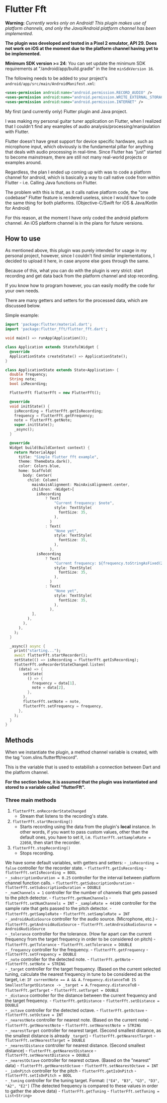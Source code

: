 # Flutter Fft

**Warning:** *Currently works only on Android! This plugin makes use of platform channels, and only the Java/Android platform channel has been implemented.*

**The plugin was developed and tested in a Pixel 2 emulator, API 29. Does not work on iOS at the moment due to the platform channel having yet to be implemented.**

**Minimum SDK version >= 24**: You can set update the minimum SDK requirements at "/android/app/build.gradle" in the line `minSdkVersion 16`.

The following needs to be added to your project's `android/app/src/main/AndroidManifest.xml`:

```xml
<uses-permission android:name="android.permission.RECORD_AUDIO" />
<uses-permission android:name="android.permission.WRITE_EXTERNAL_STORAGE" />
<uses-permission android:name="android.permission.INTERNET" />
```

My first (and currently only) Flutter plugin and Java project.

I was making my personal guitar tuner application on Flutter, when I realized that I couldn't find any examples of audio analysis/processing/manipulation with Flutter.

Flutter doesn't have great support for device specific hardware, such as microphone input, which obviously is the fundamental pillar for anything that deals with audio processing in real-time. 
Since Flutter has "just" started to become mainstream, there are still not many real-world projects or examples around.

Regardless, the plan I ended up coming up with was to code a platform channel for android, which is basically a way to call native code from within Flutter - i.e. Calling Java functions on Flutter.

The problem with this is that, as it calls native platform code, the "one codebase" Flutter feature is rendered useless, since I would have to code the same thing for both platforms. (Objective-C/Swift for iOS & Java/Kotlin for Android)

For this reason, at the moment I have only coded the android platform channel. An iOS platform channel is in the plans for future versions.

## How to use

As mentioned above, this plugin was purely intended for usage in my personal project, however, since I couldn't find similar implementations, I decided to upload it here, in case anyone else goes through the same.

Because of this, what you can do with the plugin is very strict: start recording and get data back from the platform channel and stop recording.

If you know how to program however, you can easily modify the code for your own needs.

There are many getters and setters for the processed data, which are discussed below.

Simple example:

```dart
import 'package:flutter/material.dart';
import 'package:flutter_fft/flutter_fft.dart';

void main() => runApp(Application());

class Application extends StatefulWidget {
  @override
  ApplicationState createState() => ApplicationState();
}

class ApplicationState extends State<Application> {
  double frequency;
  String note;
  bool isRecording;

  FlutterFft flutterFft = new FlutterFft();

  @override
  void initState() {
    isRecording = flutterFft.getIsRecording;
    frequency = flutterFft.getFrequency;
    note = flutterFft.getNote;
    super.initState();
    _async();
  }

  @override
  Widget build(BuildContext context) {
    return MaterialApp(
      title: "Simple flutter fft example",
      theme: ThemeData.dark(),
      color: Colors.blue,
      home: Scaffold(
        body: Center(
          child: Column(
            mainAxisAlignment: MainAxisAlignment.center,
            children: <Widget>[
              isRecording
                  ? Text(
                      "Current frequency: $note",
                      style: TextStyle(
                        fontSize: 35,
                      ),
                    )
                  : Text(
                      "None yet",
                      style: TextStyle(
                        fontSize: 35,
                      ),
                    ),
              isRecording
                  ? Text(
                      "Current frequency: ${frequency.toStringAsFixed(2)}",
                      style: TextStyle(
                        fontSize: 35,
                      ),
                    )
                  : Text(
                      "None yet",
                      style: TextStyle(
                        fontSize: 35,
                      ),
                    ),
            ],
          ),
        ),
      ),
    );
  }

  _async() async {
    print("starting...");
    await flutterFft.startRecorder();
    setState(() => isRecording = flutterFft.getIsRecording);
    flutterFft.onRecorderStateChanged.listen(
      (data) => {
        setState(
          () => {
            frequency = data[1],
            note = data[2],
          },
        ),
        flutterFft.setNote = note,
        flutterFft.setFrequency = frequency,
      },
    );
  }
}
```

## Methods

When we instantiate the plugin, a method channel variable is created, with the tag "com.slins.flutterfft/record".

This is the variable that is used to estabilish a connection between Dart and the platform channel.

**For the section below, it is assumed that the plugin was instantiated and stored to a variable called "flutterFft".**

### Three main methods

1. `flutterFft.onRecorderStateChanged`
   - Stream that listens to the recording's state.  
2. `flutterFft.startRecording()` 
   - Starts recording using the data from the plugin's **local** instance. In other words,  if you want to pass custom values, other than the default ones, you have to set it, i.e. `flutterFft.setSampleRate = 22050`, then start the recorder.  
3. `flutterFft.stopRecording()`
   - Stops recording.

We have some default variables, with getters and setters:
    - `_isRecording = false` controller for the recorder state.
      - `flutterFft.getIsRecording`
      - `flutterFft.setIsRecording = BOOL`  
    - `_subscriptionDuration = 0.25` controller for the interval between platform channel function calls.
      - `flutterFft.getSubscriptionDuration`
      - `flutterFft.setSubscriptionDuration = DOUBLE`  
    - `_numChannels = 1` controller for the number of channels that gets passed to the pitch detector.
      - `flutterFft.getNumChannels`
      - `flutterFft.setNumChannels = INT`
    - `_sampleRate = 44100` controller for the sample rate that gets passed to the pitch detector.
      - `flutterFft.getSampleRate`
      - `flutterFft.setSampleRate = INT`  
    - `_androidAudioSource` controller for the audio source. (Microphone, etc.)
      - `flutterFft.getAndroidAudioSource`
      - `flutterFft.setAndroidAudioSource = AndroidAudioSource`  
    - `_tolerance` controller for the tolerance. (How far apart can the current frequency from the target frequency in order to be considered on pitch)
      - `flutterFft.getTolerance`
      - `flutterFft.setTolerance = DOUBLE`  
    - `_frequency` controller for the frequency.
      - `flutterFft.getFrequency`
      - `flutterFft.setFrequency = DOUBLE`  
    - `_note` controller for the detected note.
      - `flutterFft.getNote`
      - `flutterFft.setNote = STRING`  
    - `_target` controller for the target frequency. (Based on the current selected tuning, calculate the nearest frequency in tune to be considered as the target, i.e: `IF currentNote == A && A.frequency.distanceToB IS SmallestTargetDistance -> _target = A.frequency.distanceToB`
      - `flutterFft.getTarget`
      - `flutterFft.setTarget = DOUBLE`  
    - `_distance` controller for the distance between the current frequency and the target frequency.
      - `flutterFft.getDistance`
      - `flutterFft.setDistance = DOUBLE`  
    - `_octave` controller for the detected octave.
      - `flutterFft.getOctave`
      - `flutterFft.setOctave = INT`  
    - `_nearestNote` controller for nearest note. (Based on the current note)
      - `flutterFft.getNearestNote`
      - `flutterFft.setNearestNote = STRING`  
    - `_nearestTarget` controller for nearest target. (Second smallest distance, as the smallest distance is already `_target`)
      - `flutterFft.getNearestTarget`
      - `flutterFft.setNearestTarget = DOUBLE`  
    -  `_nearestDistance` controller for nearest distance. (Second smallest distance)
       -  `flutterFft.getNearestDistance`
       -  `flutterFft.setNearestDistance = DOUBLE`  
    -  `_nearestOctave` controller for nearest octave. (Based on the "nearest" data)
       -  `flutterFft.getNearestOctave`
       -  `flutterFft.setNearestOctave = INT`  
    -  `_isOnPitch` controller for the pitch
       -  `flutterFft.getIsOnPitch`
       -  `flutterFft.setIsOnPitch = BOOL`  
    -  `_tuning` controller for the tuning target. Format: `["E4", "B3", "G3", "D3", "A2", "E2"]` (The detected frequency is compared to these values in order to gather the above data)
       -  `flutterFft.getTuning`
       -  `flutterFft.setTuning = List<String>`
